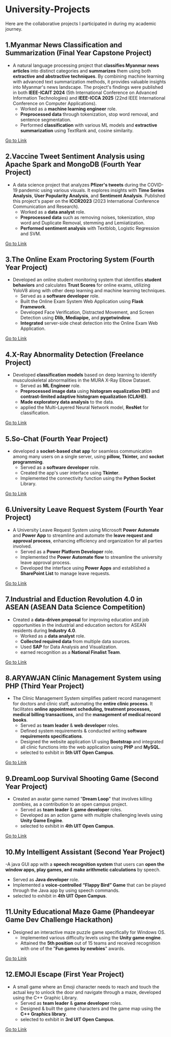 # University-Projects
Here are the collaborative projects I participated in during my academic journey.

## 1.Myanmar News Classification and Summarization (Final Year Capstone Project)
- A natural language processing project that **classifies Myanmar news articles** into distinct categories and **summarizes** them using both **extractive and abstractive techniques**. By combining machine learning with advanced text summarization methods, it provides valuable insights into Myanmar's news landscape. The project's findings were published in both **IEEE-ICAIT 2024** (5th International Conference on Advanced Information Technologies) and **IEEE-ICCA 2025** (22nd IEEE International Conference on Computer Applications).
  - Worked as a **machine learning engineer** role.
  - **Preprocessed data** through tokenization, stop word removal, and sentence segmentation.
  - Performed **classification** with various ML models and **extractive summarization** using TextRank and, cosine similarity.

[Go to Link](https://github.com/aungkhantmyat/Myanmar-News-Classification-and-Summarization)
## 2.Vaccine Tweet Sentiment Analysis using Apache Spark and MongoDB (Fourth Year Project)
- A data science project that analyzes **Pfizer's tweets** during the COVID-19 pandemic using various visuals. It explores insights with **Time Series Analysis**, **User Popularity Analysis**, and **Sentiment Analysis**. Published this project's paper on the **ICCR2023** (2023 International Conference Communication and Research).
  - Worked as a **data analyst** role.
  - **Preprocessed data** such as removing noises, tokenization, stop word and Duplicate Removal, stemming and Lemiiatization.
  - **Performed sentiment analysis** with Textblob, Logistic Regression and SVM.

[Go to Link](https://github.com/aungkhantmyat/Vaccine-Tweets-Sentiment-Analysis)
## 3.The Online Exam Proctoring System (Fourth Year Project)
- Developed an online student monitoring system that identifies **student behaviors** and calculates **Trust Scores** for online exams, utilizing YoloV8 along with other deep learning and machine learning techniques.
  - Served as a **software developer** role.
  - Built the Online Exam System Web Application using **Flask Framework**.
  - Developed Face Verification, Distracted Movement, and Screen Detection using **Dlib, Mediapipe,** and **pygetwindow**. 
  - **Integrated** server-side cheat detection into the Online Exam Web Application.

[Go to Link](https://github.com/aungkhantmyat/The-Online-Exam-Proctor)
## 4.X-Ray Abnormality Detection (Freelance Project)
- Developed **classification models** based on deep learning to identify musculoskeletal abnormalities in the MURA X-Ray Elbow Dataset. 
  - Served as **ML Engineer** role.
  - **Preprocessed image data** using **histogram equalization (HE)** and **contrast-limited adaptive histogram equalization (CLAHE)**.
  - **Made exploratory data analysis** to the data.
  - applied the Multi-Layered Neural Network model, **ResNet** for classification.

[Go to Link](https://github.com/aungkhantmyat/MURA-ELBOW)
## 5.So-Chat (Fourth Year Project)
- developed a **socket-based chat app** for seamless communication among many users on a single server,  using **pillow, Tkinter,** and **socket programming**.
  - Served as a **software developer** role.
  - Created the app's user interface using **Tkinter**.
  - Implemented the connectivity function using the **Python Socket** Library.

[Go to Link](https://github.com/aungkhantmyat/So_Chat)
## 6.University Leave Request System (Fourth Year Project)
- A University Leave Request System using Microsoft **Power Automate** and **Power App** to streamline and automate the **leave request and approval process**, enhancing efficiency and organization for all parties involved.
  - Served as a **Power Platform Developer** role.
  - Implemented the **Power Automate flow** to streamline the university leave approval process. 
  - Developed the interface using **Power Apps** and established a **SharePoint List** to manage leave requests.

[Go to Link](https://github.com/aungkhantmyat/University-Leave-Request-System)
## 7.Industrial and Eduction Revolution 4.0 in ASEAN (ASEAN Data Science Competition)
- Created a **data-driven proposal** for improving education and job opportunities in the industrial and education sectors for ASEAN residents during **Industry 4.0**. 
  - Worked as a **data analyst** role.
  - **Collected required data** from multiple data sources.
  - Used **SAP** for Data Analysis and Visualization.
  - earned recognition as a **National Finalist Team**.

[Go to Link](https://github.com/aungkhantmyat/asean-data-science-2020)
## 8.ARYAWJAN Clinic Management System using PHP (Third Year Project)
- The Clinic Management System simplifies patient record management for doctors and clinic staff, automating the **entire clinic process**. It facilitates **online appointment scheduling, treatment processes, medical billing transactions,** and the **management of medical record books**.
  - Served as **team leader** & **web developer** roles.
  - Defined system requirements & conducted writing **software requirements specifications**.
  - Designed the website application UI using **Bootstrap** and integrated all clinic functions into the web application using **PHP** and **MySQL**.
  - selected to exhibit in **5th UIT Open Campus**.

[Go to Link](https://github.com/aungkhantmyat/ARYAWJAN-Clinic-Management-System)
## 9.DreamLoop Survival Shooting Game (Second Year Project)
- Created an avatar game named "**Dream Loop**" that involves killing zombies, as a contribution to an open campus project. 
  - Served as **team leader** & **game developer** roles.
  - Developed as an action game with multiple challenging levels using **Unity Game Engine**.
  - selected to exhibit in **4th UIT Open Campus**.

[Go to Link](https://github.com/aungkhantmyat/DreamLoop-Survival-Shooting-Game)
## 10.My Intelligent Assistant (Second Year Project)
-A java GUI app with a **speech recognition system** that users can **open the window apps, play games, and make arithmetic calculations** by speech.
  - Served as **Java developer** role.
  - Implemented a **voice-controlled “Flappy Bird” Game** that can be played through the Java app by using speech commands.
  - selected to exhibit in **4th UIT Open Campus**.

## 11.Unity Educational Maze Game (Phandeeyar Game Dev Challenge Hackathon)
- Designed an interactive maze puzzle game specifically for Windows OS.
  - Implemented various difficulty levels using the **Unity game engine**. 
  - Attained the **5th position** out of 15 teams and received recognition with one of the "**Fun games by newbies**" awards.
 
[Go to Link](https://github.com/aungkhantmyat/EMOJI-ESCAPE)
## 12.EMOJI Escape (First Year Project)
- A small game where an Emoji character needs to reach and touch the actual key to unlock the door and navigate through a maze, developed using the C++ Graphic Library.
  - Served as **team leader** & **game developer** roles.
  - Designed & built the game characters and the game map using the **C++ Graphics library**. 
  - selected to exhibit in **3rd UIT Open Campus**.

[Go to Link](https://github.com/aungkhantmyat/Key-Finding-Puzzle-Game)
